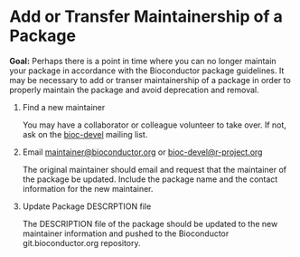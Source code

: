 # Add or Transfer Maintainership of a Package

__Goal:__ Perhaps there is a point in time where you can no longer maintain your
package in accordance with the Bioconductor package guidelines. It  may be
necessary to add or transer maintainership of a package in order to properly
maintain the package and avoid deprecation and removal. 

1. Find a new maintainer

   You may have a collaborator or colleague volunteer to take over.  If not, ask
   on the [bioc-devel](/help/mailing-list/) mailing list. 

2. Email <maintainer@bioconductor.org> or <bioc-devel@r-project.org>

   The original maintainer should email and request that the maintainer of the
   package be updated.  Include the package name and the contact information for
   the new maintainer. 

3. Update Package DESCRPTION file 

   The DESCRIPTION file of the package should be updated to the new maintainer
   information and pushed to the Bioconductor git.bioconductor.org repository. 
